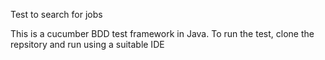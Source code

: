 Test to search for jobs

This is a cucumber BDD test framework in Java. To run the test, clone the repsitory and run using a suitable IDE
